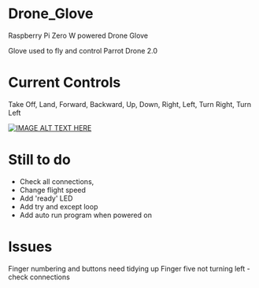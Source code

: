 # Drone_Glove
Raspberry Pi Zero W powered Drone Glove

Glove used to fly and control Parrot Drone 2.0

# Current Controls
Take Off, Land, Forward, Backward, Up, Down, Right, Left, Turn Right, Turn Left

[![IMAGE ALT TEXT HERE](https://img.youtube.com/vi/oRMKiy-9vl4/0.jpg)](https://www.youtube.com/watch?v=oRMKiy-9vl4)

# Still to do
+ Check all connections, 
+ Change flight speed
+ Add 'ready' LED
+ Add try and except loop
+ Add auto run program when powered on

# Issues
Finger numbering and buttons need tidying up
Finger five not turning left - check connections


